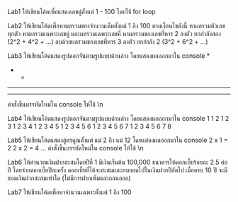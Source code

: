 Lab1
ให้เขียนโค้ดเพื่อแสดงเลขคู่ตั้งแต่ 1 - 100 โดยใช้ for loop

Lab2
ให้เขียนโค้ดเพื่อหาผลรวมของจำนวนเต็มตั้งแต่ 1 ถึง 100 ตามเงื่อนไขดังนี้
หาผลรวมตัวเลขทุกตัว
หาผลรวมเฉพาะเลขคู่ และผลรวมเฉพาะเลขคี่
หาผลรวมของเลขที่หาร 2 ลงตัว ยกกำลังสอง (2^2 + 4^2 + ...) ลบด้วยผลรวมของเลขที่หาร 3 ลงตัว ยกกำลัง 2 (3^2 + 6^2 + ...)

Lab3
ให้เขียนโค้ดแสดงรูปดอกจันตามรูปแบบด้านล่าง โดยแสดงผลออกมาใน console
*
*	*
*	*	*
*	*	*	*
คำสั่งขึ้นบรรทัดใหม่ใน console ให้ใช้ \n

Lab4
ให้เขียนโค้ดแสดงรูปดอกจันตามรูปแบบด้านล่าง โดยแสดงผลออกมาใน console
1 
1 2 
1 2 3 
1 2 3 4 
1 2 3 4 5 
1 2 3 4 5 6 
1 2 3 4 5 6 7 
1 2 3 4 5 6 7 8

Lab5
ให้เขียนโค้ดแสดงสูตรคูณตั้งแต่ แม่ 2 ถึง แม่ 12 โดยแสดงผลออกมาใน console
2 x 1 = 2
2 x 2 = 4
...
คำสั่งขึ้นบรรทัดใหม่ใน console ให้ใช้ \n

Lab6
ให้คำนวณเงินฝากสะสมโดยปีที่ 1 มีเงินเริ่มต้น 100,000 ธนาคารให้ดอกเบี้ยร้อยละ 2.5 ต่อปี โดยจ่ายดอกเบี้ยปีละครั้ง ดอกเบี้ยที่ได้จะสะสมและทบยอดไปในเงินฝากปีถัดไป เมื่อครบ 10 ปี จะมียอดเงินฝากสะสมเท่าใด (ไม่มีการฝากเพิ่มและถอนออก) 

Lab7
ให้เขียนโค้ดเพื่อหาจำนวนเฉพาะตั้งแต่ 1 ถึง 100
